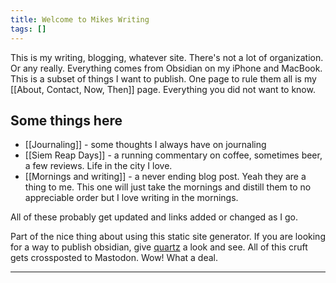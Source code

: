 ```yaml
---
title: Welcome to Mikes Writing
tags: []
---
```


This is my writing, blogging, whatever site. There's not a lot of organization. Or any really. Everything comes from Obsidian on my iPhone and MacBook. This is a subset of things I want to publish. One page to rule them all is my [[About, Contact, Now, Then]] page. Everything you did not want to know.

## Some things here

- [[Journaling]] - some thoughts I always have on journaling
- [[Siem Reap Days]] - a running commentary on coffee, sometimes beer, a few reviews. Life in the city I love. 
- [[Mornings and writing]] - a never ending blog post. Yeah they are a thing to me. This one will just take the mornings and distill them to no appreciable order but I love writing in the mornings.

All of these probably get updated and links added or changed as I go. 

Part of the nice thing about using this static site generator. If you are looking for a way to publish obsidian, give  [quartz](https://quartz.jzhao.xyz) a look and see. All of this cruft gets crossposted to Mastodon. Wow! What a deal. 


----


